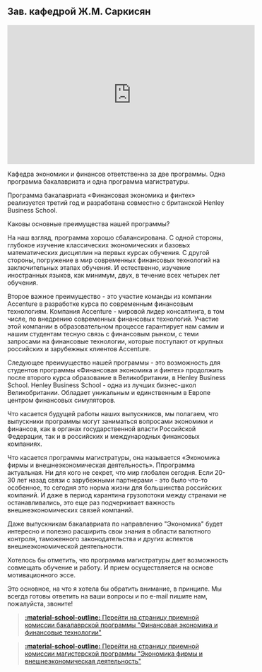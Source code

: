Зав. кафедрой  Ж.М. Саркисян
----------------------------

<iframe width="560" height="315" src="https://www.youtube.com/embed/D3TJfnFUxOE" frameborder="0" allow="accelerometer; autoplay; encrypted-media; gyroscope; picture-in-picture" allowfullscreen></iframe>

Кафедра экономики и финансов ответственна за две программы. Одна программа бакалавриата и одна программа магистратуры.

Программа бакалавриата «Финансовая экономика и финтех» реализуется третий год и разработана совместно с британской Henley Business School. 

Каковы основные преимущества нашей программы?

На наш взгляд, программа хорошо сбалансирована. С одной стороны, глубокое изучение классических экономических и базовых математических дисциплин на первых курсах обучения. C другой стороны, погружение в мир современных финансовых технологий на заключительных этапах обучения. И естественно, изучение иностранных языков, как минимум, двух, в течение всех четырех лет обучения.

Второе важное преимущество - это участие команды из компании Accenture в разработке курса по современным финансовым технологиям. Компания Accenture - мировой лидер консалтинга, в том числе, по внедрению современных финансовых технологий. Участие этой компании в образовательном процессе гарантирует нам самим и нашим студентам тесную связь с финансовым рынком, с теми запросами на финансовые технологии, которые поступают от крупных российских и зарубежных клиентов Accenture.

Следующее преимущество нашей программы - это возможность для студентов программы «Финансовая экономика и финтех» продолжить после второго курса образование в Великобритании, в Henley Business School. Henley Business School - одна из лучших бизнес-школ Великобритании. Обладает уникальным и единственным в Европе центром финансовых симуляторов.

Что касается будущей работы наших выпускников, мы полагаем, что выпускники программы могут заниматься вопросами экономики и финансов, как в органах государственной власти Российской Федерации, так и в российских и международных финансовых компаниях.


Что касается программы магистратуры, она называется «Экономика фирмы и внешнеэкономическая деятельность». Ппрограмма актуальная. Ни для кого не секрет, что мир глобален сегодня. Если 20-30 лет назад связи с зарубежными партнерами - это было что-то особенное, то сегодня это норма жизни для большинства российских компаний. И даже в период карантина грузопотоки между странами не останавливались, это еще раз подчеркивает важность внешнеэкономических связей компаний.

Даже выпускникам бакалавриата по направлению "Экономика" будет интересно и полезно расширить свои знания в области валютного контроля, таможенного законодательства и других аспектов внешнеэкономической деятельности.

Хотелось бы отметить, что программа магистратуры дает возможность совмещать обучение и работу. И прием осуществляется на основе мотивационного эссе.

Это основное, на что я хотела бы обратить внимание, в принципе. Мы всегда готовы ответить на ваши вопросы и по e-mail пишите нам, пожалуйста, звоните!


> [**:material-school-outline:** Перейти на страницу приемной комиссии бакалаврской программы "Финансовая экономика и финансовые технологии"](http://pk.odin.mgimo.ru/bakalavriat/efi/index.html)

> [**:material-school-outline:** Перейти на страницу приемной комиссии магистерской программы "Экономика фирмы и внешнеэкономическая деятельность"](http://pk.odin.mgimo.ru/master/efi.html
)

